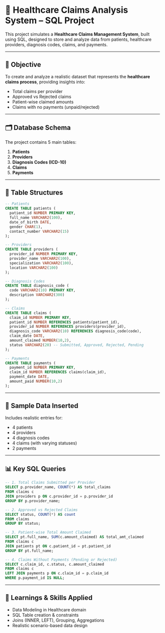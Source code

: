 # 🏥 Healthcare Claims Analysis System – SQL Project

This project simulates a **Healthcare Claims Management System**, built using SQL, designed to store and analyze data from patients, healthcare providers, diagnosis codes, claims, and payments.

---

## 📌 Objective

To create and analyze a realistic dataset that represents the **healthcare claims process**, providing insights into:
- Total claims per provider
- Approved vs Rejected claims
- Patient-wise claimed amounts
- Claims with no payments (unpaid/rejected)

---

## 🗂️ Database Schema

The project contains 5 main tables:

1. **Patients**
2. **Providers**
3. **Diagnosis Codes (ICD-10)**
4. **Claims**
5. **Payments**

---

## 🧱 Table Structures

```sql
-- Patients
CREATE TABLE patients (
  patient_id NUMBER PRIMARY KEY,
  full_name VARCHAR2(100),
  date_of_birth DATE,
  gender CHAR(1),
  contact_number VARCHAR2(15)
);

-- Providers
CREATE TABLE providers (
  provider_id NUMBER PRIMARY KEY,
  provider_name VARCHAR2(100),
  specialization VARCHAR2(100),
  location VARCHAR2(100)
);

-- Diagnosis Codes
CREATE TABLE diagnosis_code (
  code VARCHAR2(10) PRIMARY KEY,
  description VARCHAR2(300)
);

-- Claims
CREATE TABLE claims (
  claim_id NUMBER PRIMARY KEY,
  patient_id NUMBER REFERENCES patients(patient_id),
  provider_id NUMBER REFERENCES providers(provider_id),
  diagnosis_code VARCHAR2(10) REFERENCES diagnosis_code(code),
  claim_date DATE,
  amount_claimed NUMBER(10,2),
  status VARCHAR2(20) -- Submitted, Approved, Rejected, Pending
);

-- Payments
CREATE TABLE payments (
  payment_id NUMBER PRIMARY KEY,
  claim_id NUMBER REFERENCES claims(claim_id),
  payment_date DATE,
  amount_paid NUMBER(10,2)
);
```

---

## 🔢 Sample Data Inserted

Includes realistic entries for:
- 4 patients  
- 4 providers  
- 4 diagnosis codes  
- 4 claims (with varying statuses)  
- 2 payments  

---

## 📊 Key SQL Queries

```sql
-- 1. Total Claims Submitted per Provider
SELECT p.provider_name, COUNT(*) AS total_claims
FROM claims c
JOIN providers p ON c.provider_id = p.provider_id
GROUP BY p.provider_name;

-- 2. Approved vs Rejected Claims
SELECT status, COUNT(*) AS count
FROM claims
GROUP BY status;

-- 3. Patient-wise Total Amount Claimed
SELECT pt.full_name, SUM(c.amount_claimed) AS total_amt_claimed
FROM claims c
JOIN patients pt ON c.patient_id = pt.patient_id
GROUP BY pt.full_name;

-- 4. Claims Without Payments (Pending or Rejected)
SELECT c.claim_id, c.status, c.amount_claimed
FROM claims c
LEFT JOIN payments p ON c.claim_id = p.claim_id
WHERE p.payment_id IS NULL;
```

---

## 📌 Learnings & Skills Applied

- Data Modeling in Healthcare domain
- SQL Table creation & constraints
- Joins (INNER, LEFT), Grouping, Aggregations
- Realistic scenario-based data design

